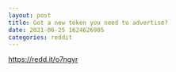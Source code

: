 ```yaml
--- 
layout: post 
title: Got a new token you need to advertise? 
date: 2021-06-25 1624626905 
categories: reddit 
--- 
```

https://redd.it/o7ngyr
